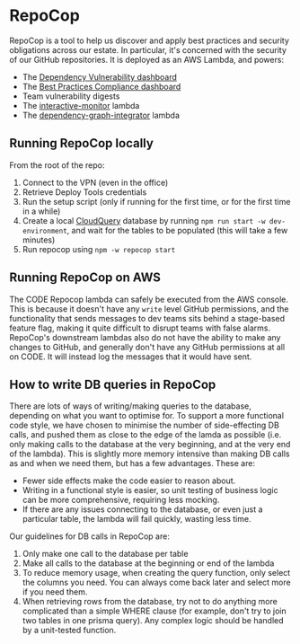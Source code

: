 # RepoCop

RepoCop is a tool to help us discover and apply best practices and security obligations across our estate. In particular, it's concerned with the security of our GitHub repositories.
It is deployed as an AWS Lambda, and powers:

- The [Dependency Vulnerability dashboard](https://metrics.gutools.co.uk/d/fdib3p8l85jwgd)
- The [Best Practices Compliance dashboard](https://metrics.gutools.co.uk/d/EOPnljWIz)
- Team vulnerability digests
- The [interactive-monitor](../interactive-monitor/README.md) lambda
- The [dependency-graph-integrator](../dependency-graph-integrator/README.md) lambda

## Running RepoCop locally

From the root of the repo:

1. Connect to the VPN (even in the office)
2. Retrieve Deploy Tools credentials
3. Run the setup script (only if running for the first time, or for the first time in a while)
4. Create a local [CloudQuery](../dev-environment/README.md) database by running `npm run start -w dev-environment`, and wait for the tables to be populated (this will take a few minutes)
5. Run repocop using `npm -w repocop start`

## Running RepoCop on AWS

The CODE Repocop lambda can safely be executed from the AWS console. This is because it doesn't have any `write` level GitHub permissions, and the functionality that sends messages to dev teams sits behind a stage-based feature flag, making it quite difficult to disrupt teams with false alarms. RepoCop's downstream lambdas also do not have the ability to make any changes to GitHub, and generally don't have any GitHub permissions at all on CODE. It will instead log the messages that it would have sent.

## How to write DB queries in RepoCop

There are lots of ways of writing/making queries to the database, depending on what you want to optimise for. To support a more functional code style, we have chosen to minimise the number of side-effecting DB calls, and pushed them as close to the edge of the lamda as possible (i.e. only making calls to the database at the very beginning, and at the very end of the lambda). This is slightly more memory intensive than making DB calls as and when we need them, but has a few advantages. These are:

- Fewer side effects make the code easier to reason about.
- Writing in a functional style is easier, so unit testing of business logic can be more comprehensive, requiring less mocking.
- If there are any issues connecting to the database, or even just a particular table, the lambda will fail quickly, wasting less time.

Our guidelines for DB calls in RepoCop are:

1. Only make one call to the database per table
2. Make all calls to the database at the beginning or end of the lambda
3. To reduce memory usage, when creating the query function, only select the columns you need. You can always come back later and select more if you need them.
4. When retrieving rows from the database, try not to do anything more complicated than a simple WHERE clause (for example, don't try to join two tables in one prisma query). Any complex logic should be handled by a unit-tested function.
